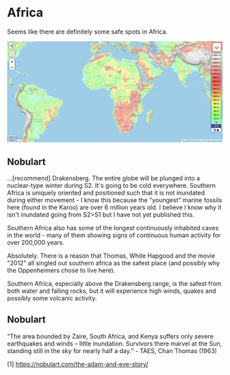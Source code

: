 # Africa

Seems like there are definitely some safe spots in Africa.

![af](img/africa-elevation.png "af")

## Nobulart

...[recommend] Drakensberg. The entire globe will be plunged into a nuclear-type winter during S2. It's going to be cold everywhere. Southern Africa is uniquely oriented and positioned such that it is not inundated during either movement - I know this because the "youngest" marine fossils here (found in the Karoo) are over 6 million years old. I believe I know why it isn't inundated going from S2>S1 but I have not yet published this.

Southern Africa also has some of the longest continuously inhabited caves in the world - many of them showing signs of continuous human activity for over 200,000 years.

Absolutely. There is a reason that Thomas, White Hapgood and the movie "2012" all singled out southern africa as the safest place (and possibly why the Oppenheimers chose to live here).

Southern Africa, especially above the Drakensberg range, is the safest from both water and falling rocks, but it will experience high winds, quakes and possibly some volcanic activity.

## Nobulart

“The area bounded by Zaire, South Africa, and Kenya suffers only severe earthquakes and winds – little inundation. Survivors there marvel at the Sun, standing still in the sky for nearly half a day.” - TAES, Chan Thomas (1963)

[1] https://nobulart.com/the-adam-and-eve-story/
